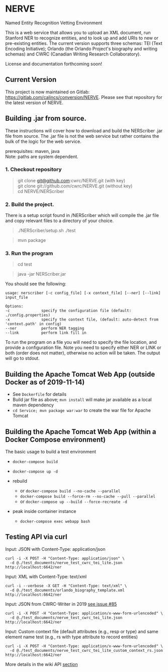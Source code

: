 # NERVE
Named Entity Recognition Vetting Environment

This is a web service that allows you to upload an XML document, run Stanford NER to recognize entities, and to look up and add URIs to new or pre-existing entities. The current version supports three schemas: TEI (Text Encoding Initiative); Orlando (the Orlando Project's biography and writing schemas) and CWRC (Canadian Writing Research Collaboratory).

License and documentation forthcoming soon!

## Current Version
This project is now maintained on Gitlab: https://gitlab.com/calincs/conversion/NERVE. Please see that repository for the latest version of NERVE.

## Building .jar from source.
These instructions will cover how to download and build the NERScriber .jar file
from source.  The .jar file is not the web service but rather contains the bulk
of the logic for the web service.

prerequisites: maven, java<br>
Note: paths are system dependent.

### 1. Checkout repository
> git clone git@github.com:cwrc/NERVE.git (with key)<br>
> git clone git://github.com/cwrc/NERVE.git (without key)<br>
> cd NERVE/NERScriber

### 2. Build the project.
There is a setup script found in /NERScriber which will compile the .jar file
and copy relevant files to a directory of your choice.

> ./NERScriber/setup.sh ./test

> mvn package

### 3. Run the program

> cd test

> java -jar NERScriber.jar

You should see the following:
```
usage: nerscriber [-c config_file] [-x context_file] [--ner] [--link] input_file

Options:
-c              specify the configuration file (default: ./config.properties)
-x              specify the context file, (default: auto-detect from 'context.path' in config)
--ner           perform NER tagging
--link          perform link fill in
```

To run the program on a file you will need to specify the file location, and provide
a configuration file.  Note you need to specify either NER or LINK or both (order
does not matter), otherwise no action will be taken.  The output will go to stdout.


## Building the Apache Tomcat Web App (outside Docker as of 2019-11-14)
* See `Dockerfile` for details
* Build jar file as above; `mvn install` will make jar available as a local maven dependency
* `cd Service; mvn package war:war` to create the war file for Apache Tomcat

## Building the Apache Tomcat Web App (within a Docker Compose environment)

The basic usage to build a test environment
* `docker-compose build`
* `docker-compose up -d`

* rebuild
  * or `docker-compose build --no-cache --parallel`
  * `docker-compose build --force-rm --no-cache --pull --parallel`
  * or `docker-compose up --build --force-recreate -d`

* peak inside container instance
  * `docker-compose exec webapp bash`

## Testing API via curl

Input: JSON with Content-Type: application/json 

```
curl -i -X POST -H "Content-Type: application/json" \
  -d @./test_documents/nerve_test_cwrc_tei_lite.json  http://localhost:6642/ner
```

Input: XML with Content-Type: text/xml

```
curl -i --verbose -X GET -H "Content-Type: text/xml" \
  -d @./test_documents/orlando_biography_template.xml http://localhost:6642/ner
```

Input: JSON from CWRC-Writer in 2019 [see issue #85](https://github.com/cwrc/NERVE/issues/85)
```
curl -i -X POST -H "Content-Type: application/x-www-form-urlencoded" \
  -d @./test_documents/nerve_test_cwrc_tei_lite.json  http://localhost:6642/ner
```

Input: Custom context file (default attributes (e.g., resp or type) and same element name test (e.g., rs with type attribute to record entities)
```
curl -i -X POST -H "Content-Type: application/x-www-form-urlencoded" \
  -d @./test_documents/nerve_test_cwrc_tei_lite_custom_context_rs.json  http://localhost:6642/ner
```

More details in the wiki API [section](https://github.com/cwrc/NERVE/wiki/Endpoint-Descriptions-(api))

